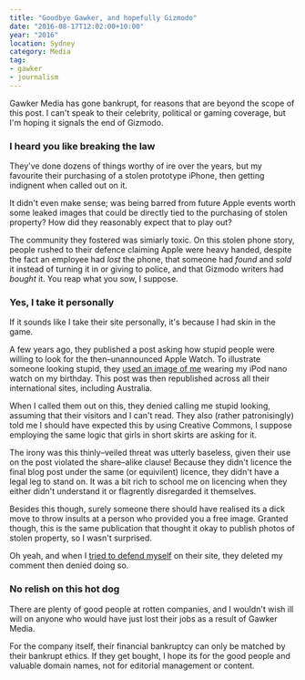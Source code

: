 ```yaml
---
title: "Goodbye Gawker, and hopefully Gizmodo"
date: "2016-08-17T12:02:00+10:00"
year: "2016"
location: Sydney
category: Media
tag:
- gawker
- journalism
---
```

Gawker Media has gone bankrupt, for reasons that are beyond the scope of this post. I can't speak to their celebrity, political or gaming coverage, but I'm hoping it signals the end of Gizmodo.

### I heard you like breaking the law

They've done dozens of things worthy of ire over the years, but my favourite their purchasing of a stolen prototype iPhone, then getting indignent when called out on it.

It didn't even make sense; was being barred from future Apple events worth some leaked images that could be directly tied to the purchasing of stolen property? How did they reasonably expect that to play out?

The community they fostered was simiarly toxic. On this stolen phone story, people rushed to their defence claiming Apple were heavy handed, despite the fact an employee had *lost* the phone, that someone had *found* and *sold* it instead of turning it in or giving to police, and that Gizmodo writers had *bought* it. You reap what you sow, I suppose.

### Yes, I take it personally

If it sounds like I take their site personally, it's because I had skin in the game.

A few years ago, they published a post asking how stupid people were willing to look for the then–unannounced Apple Watch. To illustrate someone looking stupid, they [used an image of me](https://rubenerd.com/gizmodo-australia-said-i-looked-stupid/) wearing my iPod nano watch on my birthday. This post was then republished across all their international sites, including Australia.

When I called them out on this, they denied calling me stupid looking, assuming that their visitors and I can't read. They also (rather patronisingly) told me I should have expected this by using Creative Commons, I suppose employing the same logic that girls in short skirts are asking for it.

The irony was this thinly–veiled threat was utterly baseless, given their use on the post violated the share–alike clause! Because they didn't licence the final blog post under the same (or equivilent) licence, they didn't have a legal leg to stand on. It was a bit rich to school me on licencing when they either didn't understand it or flagrently disregarded it themselves.

Besides this though, surely someone there should have realised its a dick move to throw insults at a person who provided you a free image. Granted though, this is the same publication that thought it okay to publish photos of stolen property, so I wasn't surprised.

Oh yeah, and when I [tried to defend myself](https://rubenerd.com/after-giz_au-says-i-look-stupid-they-delete-my-comment/) on their site, they deleted my comment then denied doing so.

### No relish on this hot dog

There are plenty of good people at rotten companies, and I wouldn't wish ill will on anyone who would have just lost their jobs as a result of Gawker Media.

For the company itself, their financial bankruptcy can only be matched by their bankrupt ethics. If they get bought, I hope its for the good people and valuable domain names, not for editorial management or content.

